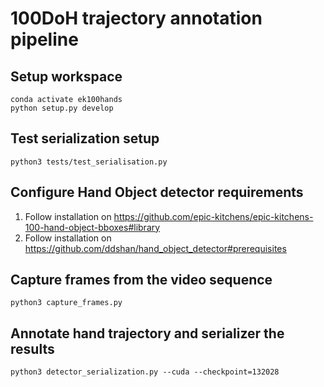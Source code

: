 # 100DoH trajectory annotation pipeline

## Setup workspace
```shell
conda activate ek100hands
python setup.py develop
```

## Test serialization setup
```shell
python3 tests/test_serialisation.py 
```

## Configure Hand Object detector requirements
1. Follow installation on https://github.com/epic-kitchens/epic-kitchens-100-hand-object-bboxes#library
2. Follow installation on https://github.com/ddshan/hand_object_detector#prerequisites

## Capture frames from the video sequence
```shell
python3 capture_frames.py
```

## Annotate hand trajectory and serializer the results
```shell
python3 detector_serialization.py --cuda --checkpoint=132028
```
